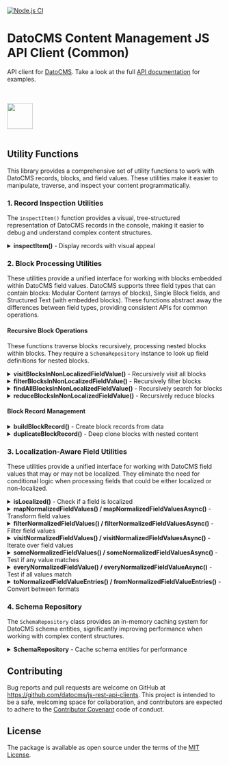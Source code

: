 [![Node.js CI](https://github.com/datocms/js-rest-api-clients/actions/workflows/node.js.yml/badge.svg)](https://github.com/datocms/js-rest-api-clients/actions/workflows/node.js.yml)

# DatoCMS Content Management JS API Client (Common)

API client for [DatoCMS](https://www.datocms.com). Take a look at the full [API documentation](https://www.datocms.com/docs/content-management-api) for examples.

<br /><br />
<a href="https://www.datocms.com/">
<img src="https://www.datocms.com/images/full_logo.svg" height="60">
</a>
<br /><br />

## Utility Functions

This library provides a comprehensive set of utility functions to work with DatoCMS records, blocks, and field values. These utilities make it easier to manipulate, traverse, and inspect your content programmatically.

### 1. Record Inspection Utilities

The `inspectItem()` function provides a visual, tree-structured representation of DatoCMS records in the console, making it easier to debug and understand complex content structures.

<details>
<summary><strong>inspectItem()</strong> - Display records with visual appeal</summary>

Formats a DatoCMS item (record or block) as a visual tree structure, showing all fields with proper formatting for each field type. Particularly useful for debugging nested structures like modular content and structured text.

**TypeScript Signature:**
```typescript
function inspectItem(
  item: Item,
  options?: InspectItemOptions
): string

type InspectItemOptions = {
  maxWidth?: number; // Maximum width for text fields before truncation (default: 80)
}
```

**Parameters:**
- `item`: Any DatoCMS item, including records, blocks, or items in create/update format
- `options`: Optional configuration object
  - `maxWidth`: Maximum characters to display for text fields before truncating with "..."

**Returns:** A formatted string representation of the item as a tree structure

**Usage Example:**
```typescript
import { inspectItem } from '@datocms/cma-client';

const record = await client.items.find('MgCNaAI0RxSG8CA9sDXCHg');
console.log(inspectItem(record));

// Output:
// Item "MgCNaAI0RxSG8CA9sDXCHg" (item_type: "bJse85JFR0GbA37ey6kA1w")
// ├─ title: "My Blog Post"
// ├─ slug: "my-blog-post"
// └─ content:
//    ├─ en: "This is the English content..."
//    └─ it: "Questo è il contenuto italiano..."
```
</details>

### 2. Block Processing Utilities

These utilities provide a unified interface for working with blocks embedded within DatoCMS field values. DatoCMS supports three field types that can contain blocks: Modular Content (arrays of blocks), Single Block fields, and Structured Text (with embedded blocks). These functions abstract away the differences between field types, providing consistent APIs for common operations.

#### Recursive Block Operations

These functions traverse blocks recursively, processing nested blocks within blocks. They require a `SchemaRepository` instance to look up field definitions for nested blocks.

<details>
<summary><strong>visitBlocksInNonLocalizedFieldValue()</strong> - Recursively visit all blocks</summary>

Visit every block in a non-localized field value recursively, including blocks nested within other blocks.

**TypeScript Signature:**
```typescript
async function visitBlocksInNonLocalizedFieldValue(
  schemaRepository: SchemaRepository,
  fieldType: string,
  nonLocalizedFieldValue: unknown,
  visitor: (item: BlockItemInARequest, path: TreePath) => void | Promise<void>,
  path?: TreePath
): Promise<void>
```

**Parameters:**
- `schemaRepository`: Repository for caching schema lookups
- `fieldType`: The typeo of DatoCMS field (ie. `string`, `rich_text`, etc.)
- `nonLocalizedFieldValue`: The non-localized field value
- `visitor`: Function called for each block (including nested)
- `path`: Optional base path for tracking location
```
</details>

<details>
<summary><strong>mapBlocksInNonLocalizedFieldValue()</strong> - Recursively transform all blocks</summary>

Transform all blocks in a non-localized field value recursively, including nested blocks.

**TypeScript Signature:**
```typescript
async function mapBlocksInNonLocalizedFieldValue(
  schemaRepository: SchemaRepository,
  fieldType: string,
  nonLocalizedFieldValue: unknown,
  mapper: (item: BlockItemInARequest, path: TreePath) => BlockItemInARequest | Promise<BlockItemInARequest>,
  path?: TreePath
): Promise<unknown>
```

**Parameters:**
- `schemaRepository`: Repository for caching schema lookups
- `fieldType`: The typeo of DatoCMS field (ie. `string`, `rich_text`, etc.)
- `nonLocalizedFieldValue`: The non-localized field value
- `mapper`: Function that transforms each block
- `path`: Optional base path

**Returns:** New field value
</details>

<details>
<summary><strong>filterBlocksInNonLocalizedFieldValue()</strong> - Recursively filter blocks</summary>

Filter blocks recursively, removing blocks at any nesting level that don't match the predicate.

**TypeScript Signature:**
```typescript
async function filterBlocksInNonLocalizedFieldValue(
  schemaRepository: SchemaRepository,
  fieldType: string,
  nonLocalizedFieldValue: unknown,
  predicate: (item: BlockItemInARequest, path: TreePath) => boolean | Promise<boolean>,
  path?: TreePath
): Promise<unknown>
```

**Parameters:**
- `schemaRepository`: Repository for caching schema lookups
- `fieldType`: The typeo of DatoCMS field (ie. `string`, `rich_text`, etc.)
- `nonLocalizedFieldValue`: The non-localized field value to filter
- `predicate`: Function that tests each block
- `path`: Optional base path

**Returns:** New field value with filtered blocks

**Usage Example:**
```typescript
// Remove all video blocks at any nesting level
const noVideos = await filterBlocksInNonLocalizedFieldValue(
  schemaRepository,
  field,
  fieldValue,
  (block) => block.relationships.item_type.data.id !== 'video_block'
);
```
</details>

<details>
<summary><strong>findAllBlocksInNonLocalizedFieldValue()</strong> - Recursively search for blocks</summary>

Find all blocks that match the predicate, searching recursively through nested blocks.

**TypeScript Signature:**
```typescript
async function findAllBlocksInNonLocalizedFieldValue(
  schemaRepository: SchemaRepository,
  fieldType: string,
  nonLocalizedFieldValue: unknown,
  predicate: (item: BlockItemInARequest, path: TreePath) => boolean | Promise<boolean>,
  path?: TreePath
): Promise<Array<{ item: BlockItemInARequest; path: TreePath }>>
```

**Parameters:**
- `schemaRepository`: Repository for caching schema lookups
- `fieldType`: The typeo of DatoCMS field (ie. `string`, `rich_text`, etc.)
- `nonLocalizedFieldValue`: The non-localized field value to search
- `predicate`: Function that tests each block
- `path`: Optional base path

**Returns:** Array of all matching blocks with their paths
</details>

<details>
<summary><strong>reduceBlocksInNonLocalizedFieldValue()</strong> - Recursively reduce blocks</summary>

Reduce all blocks recursively to a single value.

**TypeScript Signature:**
```typescript
async function reduceBlocksInNonLocalizedFieldValue<R>(
  schemaRepository: SchemaRepository,
  fieldType: string,
  nonLocalizedFieldValue: unknown,
  reducer: (accumulator: R, item: BlockItemInARequest, path: TreePath) => R | Promise<R>,
  initialValue: R,
  path?: TreePath
): Promise<R>
```

**Parameters:**
- `schemaRepository`: Repository for caching schema lookups
- `fieldType`: The typeo of DatoCMS field (ie. `string`, `rich_text`, etc.)
- `nonLocalizedFieldValue`: The non-localized field value to reduce
- `reducer`: Function that processes each block
- `initialValue`: Initial accumulator value
- `path`: Optional base path

**Returns:** The final accumulated value
```
</details>

<details>
<summary><strong>someBlocksInNonLocalizedFieldValue()</strong> - Recursively test for any match</summary>

Check if any block (including nested) matches the predicate.

**TypeScript Signature:**
```typescript
async function someBlocksInNonLocalizedFieldValue(
  schemaRepository: SchemaRepository,
  fieldType: string,
  nonLocalizedFieldValue: unknown,
  predicate: (item: BlockItemInARequest, path: TreePath) => boolean | Promise<boolean>,
  path?: TreePath
): Promise<boolean>
```

**Parameters:**
- `schemaRepository`: Repository for caching schema lookups
- `fieldType`: The typeo of DatoCMS field (ie. `string`, `rich_text`, etc.)
- `nonLocalizedFieldValue`: The non-localized field value to test
- `predicate`: Function that tests each block
- `path`: Optional base path

**Returns:** True if any block matches
```
</details>

<details>
<summary><strong>everyBlockInNonLocalizedFieldValue()</strong> - Recursively test if all match</summary>

Check if every block (including nested) matches the predicate.

**TypeScript Signature:**
```typescript
async function everyBlockInNonLocalizedFieldValue(
  schemaRepository: SchemaRepository,
  fieldType: string,
  nonLocalizedFieldValue: unknown,
  predicate: (item: BlockItemInARequest, path: TreePath) => boolean | Promise<boolean>,
  path?: TreePath
): Promise<boolean>
```

**Parameters:**
- `schemaRepository`: Repository for caching schema lookups
- `fieldType`: The typeo of DatoCMS field (ie. `string`, `rich_text`, etc.)
- `nonLocalizedFieldValue`: The non-localized field value to test
- `predicate`: Function that tests each block
- `path`: Optional base path

**Returns:** True if all blocks match
</details>

#### Block Record Management

<details>
<summary><strong>buildBlockRecord()</strong> - Create block records from data</summary>

Converts a block data object into the proper format for API requests.

**TypeScript Signature:**
```typescript
function buildBlockRecord<D extends ItemTypeDefinition>(
  body: ItemUpdateSchema<ToItemDefinitionAsRequest<D>>
): NewBlockInARequest<ToItemDefinitionAsRequest<D>>
```

**Parameters:**
- `body`: Block data in update schema format

**Returns:** Formatted block record ready for API requests
</details>

<details>
<summary><strong>duplicateBlockRecord()</strong> - Deep clone blocks with nested content</summary>

Creates a deep copy of a block record, including all nested blocks, removing IDs to create new instances.

**TypeScript Signature:**
```typescript
async function duplicateBlockRecord<D extends ItemTypeDefinition>(
  existingBlock: ItemWithOptionalIdAndMeta<ToItemDefinitionWithNestedBlocks<D>>,
  schemaRepository: SchemaRepository
): Promise<NewBlockInARequest<ToItemDefinitionAsRequest<D>>>
```

**Parameters:**
- `existingBlock`: The block to duplicate
- `schemaRepository`: Repository for schema lookups

**Returns:** New block record without IDs, ready to be created
</details>

### 3. Localization-Aware Field Utilities

These utilities provide a unified interface for working with DatoCMS field values that may or may not be localized. They eliminate the need for conditional logic when processing fields that could be either localized or non-localized.

<details>
<summary><strong>isLocalized()</strong> - Check if a field is localized</summary>

Determines whether a DatoCMS field is configured for localization.

**TypeScript Signature:**
```typescript
function isLocalized(field: Field): boolean
```

**Parameters:**
- `fieldType`: The typeo of DatoCMS field (ie. `string`, `rich_text`, etc.)

**Returns:** True if the field is localized, false otherwise
</details>

<details>
<summary><strong>mapNormalizedFieldValues() / mapNormalizedFieldValuesAsync()</strong> - Transform field values</summary>

Apply a transformation function to field values, handling both localized and non-localized fields uniformly.

**TypeScript Signatures:**
```typescript
function mapNormalizedFieldValues<TInput, TOutput>(
  field: Field,
  value: TInput | LocalizedFieldValue<TInput>,
  mapFn: (locale: string | undefined, localeValue: TInput) => TOutput
): TOutput | LocalizedFieldValue<TOutput>

async function mapNormalizedFieldValuesAsync<TInput, TOutput>(
  field: Field,
  value: TInput | LocalizedFieldValue<TInput>,
  mapFn: (locale: string | undefined, localeValue: TInput) => Promise<TOutput>
): Promise<TOutput | LocalizedFieldValue<TOutput>>
```

**Parameters:**
- `fieldType`: The typeo of DatoCMS field (ie. `string`, `rich_text`, etc.)
- `nonLocalizedFieldValue`: The non-localized field value (localized or non-localized)
- `mapFn`: Function to transform each value (receives locale for localized fields, undefined for non-localized)

**Returns:** Transformed value maintaining the same structure
</details>

<details>
<summary><strong>filterNormalizedFieldValues() / filterNormalizedFieldValuesAsync()</strong> - Filter field values</summary>

Filter field values based on a predicate, handling both localized and non-localized fields.

**TypeScript Signatures:**
```typescript
function filterNormalizedFieldValues<T>(
  field: Field,
  value: T | LocalizedFieldValue<T>,
  filterFn: (locale: string | undefined, localeValue: T) => boolean
): T | LocalizedFieldValue<T> | undefined

async function filterNormalizedFieldValuesAsync<T>(
  field: Field,
  value: T | LocalizedFieldValue<T>,
  filterFn: (locale: string | undefined, localeValue: T) => Promise<boolean>
): Promise<T | LocalizedFieldValue<T> | undefined>
```

**Parameters:**
- `fieldType`: The typeo of DatoCMS field (ie. `string`, `rich_text`, etc.)
- `nonLocalizedFieldValue`: The non-localized field value to filter
- `filterFn`: Predicate function for filtering

**Returns:** Filtered value or undefined if all filtered out
</details>

<details>
<summary><strong>visitNormalizedFieldValues() / visitNormalizedFieldValuesAsync()</strong> - Iterate over field values</summary>

Visit each value in a field, handling both localized and non-localized fields.

**TypeScript Signatures:**
```typescript
function visitNormalizedFieldValues<T>(
  field: Field,
  value: T | LocalizedFieldValue<T>,
  visitFn: (locale: string | undefined, localeValue: T) => void
): void

async function visitNormalizedFieldValuesAsync<T>(
  field: Field,
  value: T | LocalizedFieldValue<T>,
  visitFn: (locale: string | undefined, localeValue: T) => Promise<void>
): Promise<void>
```

**Parameters:**
- `fieldType`: The typeo of DatoCMS field (ie. `string`, `rich_text`, etc.)
- `nonLocalizedFieldValue`: The non-localized field value to visit
- `visitFn`: Function called for each value
</details>

<details>
<summary><strong>someNormalizedFieldValues() / someNormalizedFieldValuesAsync()</strong> - Test if any value matches</summary>

Check if at least one field value passes the test.

**TypeScript Signatures:**
```typescript
function someNormalizedFieldValues<T>(
  field: Field,
  value: T | LocalizedFieldValue<T>,
  testFn: (locale: string | undefined, localeValue: T) => boolean
): boolean

async function someNormalizedFieldValuesAsync<T>(
  field: Field,
  value: T | LocalizedFieldValue<T>,
  testFn: (locale: string | undefined, localeValue: T) => Promise<boolean>
): Promise<boolean>
```

**Parameters:**
- `fieldType`: The typeo of DatoCMS field (ie. `string`, `rich_text`, etc.)
- `nonLocalizedFieldValue`: The non-localized field value to test
- `testFn`: Predicate function

**Returns:** True if any value passes the test
</details>

<details>
<summary><strong>everyNormalizedFieldValue() / everyNormalizedFieldValueAsync()</strong> - Test if all values match</summary>

Check if all field values pass the test.

**TypeScript Signatures:**
```typescript
function everyNormalizedFieldValue<T>(
  field: Field,
  value: T | LocalizedFieldValue<T>,
  testFn: (locale: string | undefined, localeValue: T) => boolean
): boolean

async function everyNormalizedFieldValueAsync<T>(
  field: Field,
  value: T | LocalizedFieldValue<T>,
  testFn: (locale: string | undefined, localeValue: T) => Promise<boolean>
): Promise<boolean>
```

**Parameters:**
- `fieldType`: The typeo of DatoCMS field (ie. `string`, `rich_text`, etc.)
- `nonLocalizedFieldValue`: The non-localized field value to test
- `testFn`: Predicate function

**Returns:** True if all values pass the test
</details>

<details>
<summary><strong>toNormalizedFieldValueEntries() / fromNormalizedFieldValueEntries()</strong> - Convert between formats</summary>

Convert field values to/from a normalized entry format for uniform processing.

**TypeScript Signatures:**
```typescript
function toNormalizedFieldValueEntries<T>(
  field: Field,
  value: T | LocalizedFieldValue<T>
): NormalizedFieldValueEntry<T>[]

function fromNormalizedFieldValueEntries<T>(
  field: Field,
  entries: NormalizedFieldValueEntry<T>[]
): T | LocalizedFieldValue<T>

type NormalizedFieldValueEntry<T> = {
  locale: string | undefined;
  value: T;
}
```

**Parameters:**
- `fieldType`: The typeo of DatoCMS field (ie. `string`, `rich_text`, etc.)
- `nonLocalizedFieldValue`/`entries non-localized`: Value to convert from/to

**Returns:** Normalized entries array or reconstructed field value

**Usage Example:**
```typescript
// Convert to entries for processing
const entries = toNormalizedFieldValueEntries(field, fieldValue);

// Process entries uniformly
const processed = entries.map(({ locale, value }) => ({
  locale,
  value: processValue(value)
}));

// Convert back to field value format
const result = fromNormalizedFieldValueEntries(field, processed);
```
</details>

### 4. Schema Repository

The `SchemaRepository` class provides an in-memory caching system for DatoCMS schema entities, significantly improving performance when working with complex content structures.

<details>
<summary><strong>SchemaRepository</strong> - Cache schema entities for performance</summary>

Repository for DatoCMS schema entities including item types, fields, fieldsets, and plugins. Provides caching and efficient lookup functionality for schema-related operations.

**Key Features:**
- Automatic caching of schema entities after first fetch
- Efficient lookups by ID, API key, or package name
- Essential for recursive block operations
- Dramatically reduces API calls during complex traversals

**TypeScript Class:**
```typescript
class SchemaRepository {
  constructor(client: GenericClient)

  // Item Type methods
  async getAllItemTypes(): Promise<ItemType[]>
  async getAllModels(): Promise<ItemType[]>
  async getAllBlockModels(): Promise<ItemType[]>
  async getItemTypeByApiKey(apiKey: string): Promise<ItemType>
  async getItemTypeById(id: string): Promise<ItemType>

  // Field methods
  async getItemTypeFields(itemType: ItemType): Promise<Field[]>
  async getItemTypeFieldsets(itemType: ItemType): Promise<Fieldset[]>

  // Plugin methods
  async getAllPlugins(): Promise<Plugin[]>
  async getPluginById(id: string): Promise<Plugin>
  async getPluginByPackageName(packageName: string): Promise<Plugin>

  // Raw variants (return API response format)
  async getAllRawItemTypes(): Promise<RawItemType[]>
  async getRawItemTypeByApiKey(apiKey: string): Promise<RawItemType>
  // ... and more raw variants
}
```

**When to Use:**
- Complex traversal operations that repeatedly lookup schema
- Bulk operations processing multiple records
- Scripts that need efficient access to schema information
- Working with recursive block utilities

**When NOT to Use:**
- Scripts that modify schema (models, fields, etc.)
- Long-running applications (no cache expiration)
- When schema might change during execution

**Usage Example:**
```typescript
const schemaRepository = new SchemaRepository(client);

// First call fetches from API and caches
const blogPost = await schemaRepository.getItemTypeByApiKey('blog_post');
const fields = await schemaRepository.getItemTypeFields(blogPost);

// Subsequent calls use cached data (no API calls)
const sameBlogPost = await schemaRepository.getItemTypeByApiKey('blog_post');
const sameFields = await schemaRepository.getItemTypeFields(blogPost);

// Use with recursive utilities for optimal performance
await mapBlocksInNonLocalizedFieldValue(
  schemaRepository,  // Pass repository for efficient lookups
  field,
  fieldValue,
  async (block) => { /* transform */ }
);
```

**Performance Impact:**
Without SchemaRepository, a script processing structured text with nested blocks might make the same API calls dozens of times. SchemaRepository ensures each unique schema request is made only once, dramatically improving performance for complex operations.
</details>

## Contributing

Bug reports and pull requests are welcome on GitHub at https://github.com/datocms/js-rest-api-clients. This project is intended to be a safe, welcoming space for collaboration, and contributors are expected to adhere to the [Contributor Covenant](http://contributor-covenant.org) code of conduct.

## License

The package is available as open source under the terms of the [MIT License](http://opensource.org/licenses/MIT).